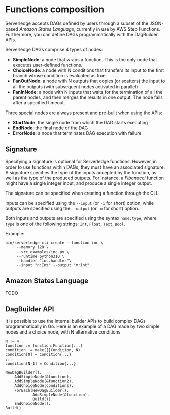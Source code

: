 # Functions composition

Serverledge accepts DAGs defined by users through a subset of the JSON-based *Amazon States Language*, currently in use by AWS Step Functions. Furthermore, you can define DAGs programmatically
with the DagBuilder APIs.

Serverledge DAGs comprise 4 types of nodes:
- **SimpleNode**: a node that wraps a function. This is the only node that executes user-defined functions.
- **ChoiceNode**: a node with N conditions that transfers its input to the first branch whose condition is evaluated as true
- **FanOutNode**: a node with N outputs that copies (or scatters) the input to all the outputs (with subsequent nodes activated in parallel)
-  **FanInNode**: a node with N inputs that waits for the termination of all the parent nodes, and then merges the results in one output. The node fails after a specified timeout.

Three special nodes are always present and pre-built when using the APIs:
- **StartNode**: the single node from which the DAG starts executing
- **EndNode**: the final node of the DAG
- **ErrorNode**: a node that terminates DAG execution with failure 


## Signature
Specifying a signature is optional for Serverledge functions. However,
in order to use functions within DAGs, they must have an associated signature.
A signature specifies the type of the inputs accepted by the function, as well as the type of the produced outputs. For instance, a *Fibonacci* function might have a single integer input, and produce a single integer output.

The signature can be specified when creating a function through the CLI.

Inputs can be specified using the `--input` (or `-i` for short) option, while outputs are specified using the `--output` (or `-o` for short) option.

Both inputs and outputs are specified using the syntax `name:type`, where `type` is one of the following strings: `Int`, `Float`, `Text`, `Bool`.

Example:

	bin/serverledge-cli create --function inc \
	     --memory 128 \
	     --src examples/inc.py \
	     --runtime python310 \
	     --handler "inc.handler"\
	     --input "n:Int" --output "m:Int"



## Amazon States Language

TODO

## DagBuilder API

It is possible to use the internal builder APIs to build complex DAGs programmatically in Go.
Here is an example of a DAG made by two simple nodes and a choice node, with N alternative conditions

	N := 4
	function := function.Function{...}
	condition := make([]Condition, N)
	condition[0] = Condition{...}
	...
	condition[N-1] = Condition{...}
	
	NewDagBuilder().
	    AddSimpleNode(&function).
	    AddSimpleNode(&function2).
	    AddChoiceNode(conditions).
	    ForEach(NewDagBuilder().
	            AddSimpleNode(&function).
	            Build()).
	    EndChoiceNode().
    Build()